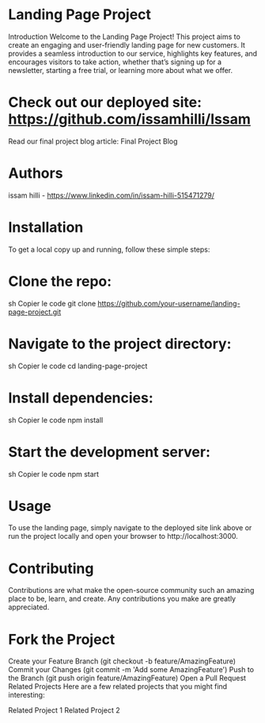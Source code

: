 # Landing Page Project
Introduction
Welcome to the Landing Page Project! This project aims to create an engaging and user-friendly landing page for new customers. It provides a seamless introduction to our service, highlights key features, and encourages visitors to take action, whether that’s signing up for a newsletter, starting a free trial, or learning more about what we offer.


# Check out our deployed site: https://github.com/issamhilli/Issam

Read our final project blog article: Final Project Blog

# Authors
issam hilli  - https://www.linkedin.com/in/issam-hilli-515471279/

# Installation
To get a local copy up and running, follow these simple steps:

# Clone the repo:

sh
Copier le code
git clone https://github.com/your-username/landing-page-project.git

# Navigate to the project directory:

sh
Copier le code
cd landing-page-project

# Install dependencies:

sh
Copier le code
npm install

# Start the development server:

sh
Copier le code
npm start

# Usage
To use the landing page, simply navigate to the deployed site link above or run the project locally and open your browser to http://localhost:3000.

# Contributing
Contributions are what make the open-source community such an amazing place to be, learn, and create. Any contributions you make are greatly appreciated.

# Fork the Project
Create your Feature Branch (git checkout -b feature/AmazingFeature)
Commit your Changes (git commit -m 'Add some AmazingFeature')
Push to the Branch (git push origin feature/AmazingFeature)
Open a Pull Request
Related Projects
Here are a few related projects that you might find interesting:

Related Project 1
Related Project 2

